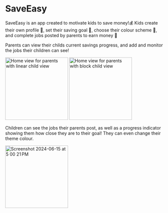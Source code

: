 # SaveEasy
SaveEasy is an app created to motivate kids to save money!💰
Kids create their own profile 🤩, set their saving goal 💪, choose their colour scheme 🎨, and complete jobs posted by parents to earn money 🎉

Parents can view their childs current savings progress, and add and monitor the jobs their children can see!

<img width="200" alt="Home view for parents with linear child view" src="https://github.com/JackH408/SaveEasy/assets/141727294/90ec4818-1308-48d9-a09e-5d9e00df9927">
<img width="200" alt="Home view for parents with block child view" src="https://github.com/JackH408/SaveEasy/assets/141727294/29021589-355a-4093-b391-bb29b8f62806">

Children can see the jobs their parents post, as well as a progress indicator showing them how close they are to their goal! They can even change their theme colour.

<img width="200" alt="Screenshot 2024-06-15 at 5 00 21 PM" src="https://github.com/JackH408/SaveEasy/assets/141727294/49f1a52f-f79e-44c9-b2b5-e226074e81ee">
